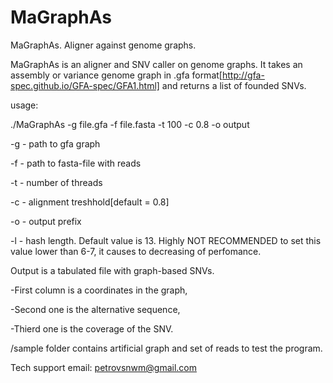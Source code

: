 # MaGraphAs
MaGraphAs. Aligner against genome graphs.

MaGraphAs is an aligner and SNV caller on genome graphs. It takes an assembly or variance genome graph in .gfa format[http://gfa-spec.github.io/GFA-spec/GFA1.html]  and returns a list of founded SNVs. 

usage:

./MaGraphAs -g file.gfa -f file.fasta -t 100 -c 0.8 -o output

-g - path to gfa graph

-f - path to fasta-file with reads

-t - number of threads

-c - alignment treshhold[default = 0.8]

-o - output prefix

-l - hash length. Default value is 13. Highly NOT RECOMMENDED to set this value lower than 6-7, it causes to decreasing of perfomance. 

Output is a tabulated file with graph-based SNVs. 

-First column is a coordinates in the graph, 

-Second one is the alternative sequence, 

-Thierd one is the coverage of the SNV. 

/sample folder contains artificial graph and set of reads to test the program. 


Tech support email: petrovsnwm@gmail.com
